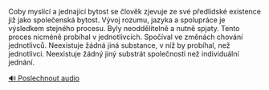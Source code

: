 
Coby myslící a jednající bytost se člověk zjevuje ze své předlidské existence již jako společenská bytost. Vývoj rozumu, jazyka a spolupráce je výsledkem stejného procesu. Byly neoddělitelně a nutně spjaty. Tento proces nicméně probíhal v jednotlivcích. Spočíval ve změnách chování jednotlivců. Neexistuje žádná jiná substance, v níž by probíhal, než jednotlivci. Neexistuje žádný jiný substrát společnosti než individuální jednání.

[🔊 Poslechnout audio](/data/7-paragraphs/audio/chapter_18/para_011-Coby-myslc-a-jednajc-bytost-se-lovk-zjevuje.mp3)
